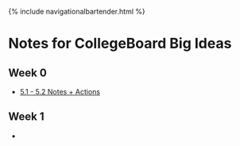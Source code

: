 {% include navigationalbartender.html %}

# Notes for CollegeBoard Big Ideas

## Week 0

- [5.1 - 5.2 Notes + Actions](https://Jason012.github.io/jasonott-csp3/notes/5idea12)

## Week 1

- 
